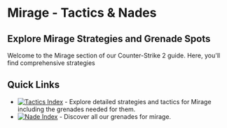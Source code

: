 # Mirage - Tactics & Nades

## Explore Mirage Strategies and Grenade Spots

Welcome to the Mirage section of our Counter-Strike 2 guide. Here, you'll find comprehensive strategies
## Quick Links

- [![Tactics Index](path/to/tactics_image.png)](tacticindex.md) - Explore detailed strategies and tactics for Mirage including the grenades needed for them.
- [![Nade Index](path/to/nade_image.png)](nadeindex.md) - Discover all our grenades for mirage.